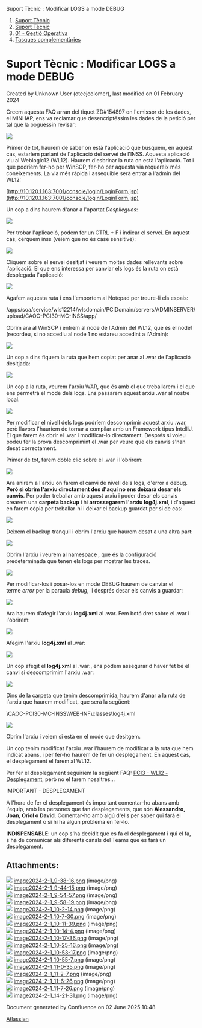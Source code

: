 Suport Tècnic : Modificar LOGS a mode DEBUG  

1.  [Suport Tècnic](index.md)
2.  [Suport Tècnic](13893782.md)
3.  [01 - Gestió Operativa](26313391.md)
4.  [Tasques complementàries](26313409.md)

Suport Tècnic : Modificar LOGS a mode DEBUG
===========================================

Created by Unknown User (otecjcolomer), last modified on 01 February 2024

  

Creem aquesta FAQ arran del tiquet ZD#154897 on l'emissor de les dades, el MINHAP, ens va reclamar que desencriptéssim les dades de la petició per tal que la poguessin revisar:

  

![](attachments/100009016/100009017.png)

  

Primer de tot, haurem de saber on està l'aplicació que busquem, en aquest cas, estaríem parlant de l'aplicació del servei de l'INSS. Aquesta aplicació viu al Weblogic12 (WL12). Haurem d'esbrinar la ruta on està l'aplicació. Tot i que podríem fer-ho per WinSCP, fer-ho per aquesta via requereix més coneixements. La via més ràpida i assequible serà entrar a l'admin del WL12:

[http://10.120.1.163:7001/console/login/LoginForm.jsp](http://10.120.1.163:7001/console/login/LoginForm.jsp)

  

Un cop a dins haurem d'anar a l'apartat _Despliegues_: 

  

![](attachments/100009016/100009018.png)

  

Per trobar l'aplicació, podem fer un CTRL + F i indicar el servei. En aquest cas, cerquem inss (veiem que no és case sensitive): 

  

![](attachments/100009016/100009019.png)

  

Cliquem sobre el servei desitjat i veurem moltes dades rellevants sobre l'aplicació. El que ens interessa per canviar els logs és la ruta on està desplegada l'aplicació:

  

![](attachments/100009016/100009020.png)

  

Agafem aquesta ruta i ens l'emportem al Notepad per treure-li els espais:

  

/apps/soa/service/wls12214/wlsdomain/PCIDomain/servers/ADMINSERVER/upload/CAOC-PCI30-MC-INSS/app/

  

Obrim ara al WinSCP i entrem al node de l'Admin del WL12, que és el node1 (recordeu, si no accediu al node 1 no estareu accedint a l'Admin):

  

![](attachments/100009016/100009021.png)

  

Un cop a dins fiquem la ruta que hem copiat per anar al .war de l'aplicació desitjada:

  

![](attachments/100009016/100009022.png)

  

Un cop a la ruta, veurem l'arxiu WAR, que és amb el que treballarem i el que ens permetrà el mode dels logs. Ens passarem aquest arxiu .war al nostre local:

  

![](attachments/100009016/100009023.png)

  

Per modificar el nivell dels logs podríem descomprimir aquest arxiu .war, però llavors l'hauríem de tornar a compilar amb un Framework tipus IntelliJ. El que farem és obrir el .war i modificar-lo directament. Després si voleu podeu fer la prova descomprimint el .war per veure que els canvis s'han desat correctament.

Primer de tot, farem doble clic sobre el .war i l'obrirem:

  

![](attachments/100009016/100009026.png)

  

Ara anirem a l'arxiu on farem el canvi de nivell dels logs, d'error a debug.  **Però si obrim l'arxiu directament des d'aquí no ens deixarà desar els canvis**. Per poder treballar amb aquest arxiu i poder desar els canvis crearem una **carpeta backup** i hi **arrossegarem l'arxiu log4j.xml**, i d'aquest en farem còpia per treballar-hi i deixar el backup guardat per si de cas:

  

![](attachments/100009016/100009029.png)

  

Deixem el backup tranquil i obrim l'arxiu que haurem desat a una altra part:

  

![](attachments/100009016/100009030.png)

  

Obrim l'arxiu i veurem al namespace _<priority value="error"/>,_ que és la configuració predeterminada que tenen els logs per mostrar les traces.

  

![](attachments/100009016/100009031.png)

  

Per modificar-los i posar-los en mode DEBUG haurem de canviar el terme _error_ per la paraula _debug_,  i després desar els canvis a guardar:

  

![](attachments/100009016/100009033.png)

  

Ara haurem d'afegir l'arxiu **log4j.xml** al .war. Fem botó dret sobre el .war i l'obrirem:

  

![](attachments/100009016/100009026.png)

  

  

Afegim l'arxiu **log4j.xml** al .war:

  

![](attachments/100009016/100009036.png)

  

  

Un cop afegit el **log4j.xml** al .war:, ens podem assegurar d'haver fet bé el canvi si descomprimim l'arxiu .war:

  

![](attachments/100009016/100009024.png)

  

Dins de la carpeta que tenim descomprimida, haurem d'anar a la ruta de l'arxiu que haurem modificat, que serà la següent:

\\CAOC-PCI30-MC-INSS\\WEB-INF\\classes\\log4j.xml

![](attachments/100009016/100009025.png)

  

Obrim l'arxiu i veiem si està en el mode que desitgem.

  

Un cop tenim modificat l'arxiu .war l'haurem de modificar a la ruta que hem indicat abans, i per fer-ho haurem de fer un desplegament. En aquest cas, el desplegament el farem al WL12.

Per fer el desplegament seguiríem la següent FAQ: [PCI3 - WL12 - Desplegament](PCI3---WL12---Desplegament_41520944.md), però no el farem nosaltres...

  

IMPORTANT - DESPLEGAMENT

A l'hora de fer el desplegament és important comentar-ho abans amb l'equip, amb les persones que fan desplegaments, que són **Alessandro, Joan, Oriol o David**. Comentar-ho amb algú d'ells per saber qui farà el desplegament o si hi ha algun problema en fer-lo. 

**INDISPENSABLE**: un cop s'ha decidit que es fa el desplegament i qui el fa, s'ha de comunicar als diferents canals del Teams que es farà un desplegament.

  

  

  

  

  

  

Attachments:
------------

![](images/icons/bullet_blue.gif) [image2024-2-1\_9-38-16.png](attachments/100009016/100009017.png) (image/png)  
![](images/icons/bullet_blue.gif) [image2024-2-1\_9-44-15.png](attachments/100009016/100009018.png) (image/png)  
![](images/icons/bullet_blue.gif) [image2024-2-1\_9-54-57.png](attachments/100009016/100009019.png) (image/png)  
![](images/icons/bullet_blue.gif) [image2024-2-1\_9-58-19.png](attachments/100009016/100009020.png) (image/png)  
![](images/icons/bullet_blue.gif) [image2024-2-1\_10-2-14.png](attachments/100009016/100009021.png) (image/png)  
![](images/icons/bullet_blue.gif) [image2024-2-1\_10-7-30.png](attachments/100009016/100009022.png) (image/png)  
![](images/icons/bullet_blue.gif) [image2024-2-1\_10-11-39.png](attachments/100009016/100009023.png) (image/png)  
![](images/icons/bullet_blue.gif) [image2024-2-1\_10-14-4.png](attachments/100009016/100009024.png) (image/png)  
![](images/icons/bullet_blue.gif) [image2024-2-1\_10-17-36.png](attachments/100009016/100009025.png) (image/png)  
![](images/icons/bullet_blue.gif) [image2024-2-1\_10-25-16.png](attachments/100009016/100009026.png) (image/png)  
![](images/icons/bullet_blue.gif) [image2024-2-1\_10-53-17.png](attachments/100009016/100009027.png) (image/png)  
![](images/icons/bullet_blue.gif) [image2024-2-1\_10-55-7.png](attachments/100009016/100009028.png) (image/png)  
![](images/icons/bullet_blue.gif) [image2024-2-1\_11-0-35.png](attachments/100009016/100009029.png) (image/png)  
![](images/icons/bullet_blue.gif) [image2024-2-1\_11-2-7.png](attachments/100009016/100009030.png) (image/png)  
![](images/icons/bullet_blue.gif) [image2024-2-1\_11-6-26.png](attachments/100009016/100009031.png) (image/png)  
![](images/icons/bullet_blue.gif) [image2024-2-1\_11-7-26.png](attachments/100009016/100009033.png) (image/png)  
![](images/icons/bullet_blue.gif) [image2024-2-1\_14-21-31.png](attachments/100009016/100009036.png) (image/png)  

Document generated by Confluence on 02 June 2025 10:48

[Atlassian](http://www.atlassian.com/)